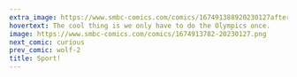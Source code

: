 ```yaml
---
extra_image: https://www.smbc-comics.com/comics/167491388920230127after.png
hovertext: The cool thing is we only have to do the Olympics once.
image: https://www.smbc-comics.com/comics/1674913782-20230127.png
next_comic: curious
prev_comic: wolf-2
title: Sport!
---
```


